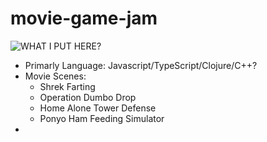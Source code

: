 # movie-game-jam

![WHAT I PUT HERE?][Shrekt]

* Primarly Language: Javascript/TypeScript/Clojure/C++?
* Movie Scenes: 
  * Shrek Farting
  * Operation Dumbo Drop
  * Home Alone Tower Defense
  * Ponyo Ham Feeding Simulator
*   

[Shrekt]: https://i.makeagif.com/media/7-04-2016/ZtnvhZ.gif "Shrekt"
